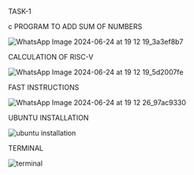 TASK-1

c PROGRAM TO ADD SUM OF NUMBERS

![WhatsApp Image 2024-06-24 at 19 12 19_3a3ef8b7](https://github.com/varshamano1404/internship/assets/175196469/51a16880-5bc6-48f6-a950-cec4f5a30129)

CALCULATION OF RISC-V

![WhatsApp Image 2024-06-24 at 19 12 19_5d2007fe](https://github.com/varshamano1404/internship/assets/175196469/1682b4b9-1f1d-4925-83f0-f71780812cb7)

FAST INSTRUCTIONS

![WhatsApp Image 2024-06-24 at 19 12 26_97ac9330](https://github.com/varshamano1404/internship/assets/175196469/047b6227-95a9-47c8-9ce7-b8e7f1b73fc2)

UBUNTU INSTALLATION

![ubuntu installation](https://github.com/varshamano1404/internship/assets/175196469/4ae8e4b9-5816-4616-8855-c2c890d25efb)

TERMINAL

![terminal](https://github.com/varshamano1404/internship/assets/175196469/7cdcb686-97a2-4719-8f34-309aa7b5d10c)
